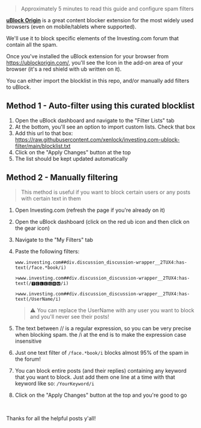 >Approximately 5 minutes to read this guide and configure spam filters


[**uBlock Origin**](https://ublockorigin.com) is a great content blocker extension for the most widely used browsers (even on mobile/tablets where supported).

We'll use it to block specific elements of the Investing.com forum that contain all the spam.

Once you've installed the uBlock extension for your browser from https://ublockorigin.com/, you'll see the Icon in the add-on area of your browser (it's a red shield with ub written on it).
 
You can either import the blocklist in this repo, and/or manually add filters to uBlock.

## Method 1 - Auto-filter using this curated blocklist

1. Open the uBlock dashboard and navigate to the "Filter Lists" tab
2. At the bottom, you'll see an option to import custom lists. Check that box
3. Add this url to that box: 
https://raw.githubusercontent.com/xenlock/investing.com-ublock-filter/main/blocklist.txt
4. Click on the "Apply Changes" button at the top
5. The list should be kept updated automatically


## Method 2 - Manually filtering


>This method is useful if you want to block certain users or any posts with certain text in them


1. Open Investing.com (refresh the page if you're already on it)
2. Open the uBlock dashboard (click on the red ub icon and then click on the gear icon)
3. Navigate to the "My Filters" tab
4. Paste the following filters:
 

    ```
    www.investing.com##div.discussion_discussion-wrapper__2TUX4:has-text(/face.*book/i)

    >www.investing.com##div.discussion_discussion-wrapper__2TUX4:has-text(/🆃🅴🅻🅴🅶🆁🅼/i)
    
    >www.investing.com##div.discussion_discussion-wrapper__2TUX4:has-text(/UserName/i)
    ```
    
    >⚠️ You can replace the UserName with any user you want to block and you'll never see their posts!


5. The text between // is a regular expression, so you can be very precise when blocking spam. the /i at the end is to make the expression case insensitive
6. Just one text filter of `/face.*book/i` blocks almost 95% of the spam in the forum!
7. You can block entire posts (and their replies) containing any keyword that you want to block. Just add them one line at a time with that keyword like so: `/YourKeyword/i`
8. Click on the "Apply Changes" button at the top and you're good to go

&nbsp;

Thanks for all the helpful posts y'all!
